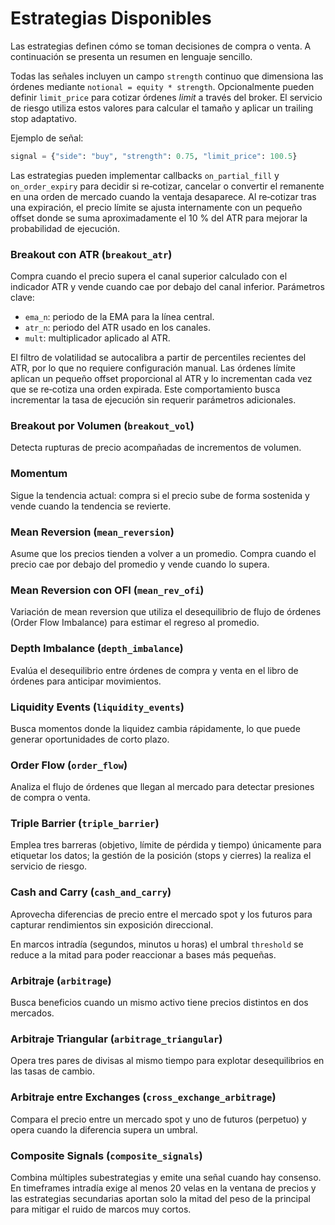 # Estrategias Disponibles

Las estrategias definen cómo se toman decisiones de compra o venta. A
continuación se presenta un resumen en lenguaje sencillo.

Todas las señales incluyen un campo `strength` continuo que dimensiona las
órdenes mediante `notional = equity * strength`. Opcionalmente pueden definir
`limit_price` para cotizar órdenes *limit* a través del broker. El servicio de
riesgo utiliza estos valores para calcular el tamaño y aplicar un trailing stop
adaptativo.

Ejemplo de señal:

```python
signal = {"side": "buy", "strength": 0.75, "limit_price": 100.5}
```

Las estrategias pueden implementar callbacks `on_partial_fill` y
`on_order_expiry` para decidir si re‑cotizar, cancelar o convertir el remanente
en una orden de mercado cuando la ventaja desaparece. Al re‑cotizar tras una
expiración, el precio límite se ajusta internamente con un pequeño offset
donde se suma aproximadamente el 10 % del ATR para mejorar la probabilidad de
ejecución.

### Breakout con ATR (`breakout_atr`)
Compra cuando el precio supera el canal superior calculado con el indicador
ATR y vende cuando cae por debajo del canal inferior.
Parámetros clave:

- `ema_n`: periodo de la EMA para la línea central.
- `atr_n`: periodo del ATR usado en los canales.
- `mult`: multiplicador aplicado al ATR.

El filtro de volatilidad se autocalibra a partir de percentiles recientes del
ATR, por lo que no requiere configuración manual. Las órdenes límite aplican un
pequeño offset proporcional al ATR y lo incrementan cada vez que se re‑cotiza
una orden expirada. Este comportamiento busca incrementar la tasa de ejecución
sin requerir parámetros adicionales.

### Breakout por Volumen (`breakout_vol`)
Detecta rupturas de precio acompañadas de incrementos de volumen.

### Momentum
Sigue la tendencia actual: compra si el precio sube de forma sostenida y
vende cuando la tendencia se revierte.

### Mean Reversion (`mean_reversion`)
Asume que los precios tienden a volver a un promedio. Compra cuando el
precio cae por debajo del promedio y vende cuando lo supera.

### Mean Reversion con OFI (`mean_rev_ofi`)
Variación de mean reversion que utiliza el desequilibrio de flujo de órdenes
(Order Flow Imbalance) para estimar el regreso al promedio.

### Depth Imbalance (`depth_imbalance`)
Evalúa el desequilibrio entre órdenes de compra y venta en el libro de
órdenes para anticipar movimientos.

### Liquidity Events (`liquidity_events`)
Busca momentos donde la liquidez cambia rápidamente, lo que puede generar
oportunidades de corto plazo.

### Order Flow (`order_flow`)
Analiza el flujo de órdenes que llegan al mercado para detectar presiones de
compra o venta.

### Triple Barrier (`triple_barrier`)
Emplea tres barreras (objetivo, límite de pérdida y tiempo) únicamente para
etiquetar los datos; la gestión de la posición (stops y cierres) la realiza el
servicio de riesgo.

### Cash and Carry (`cash_and_carry`)
Aprovecha diferencias de precio entre el mercado spot y los futuros para
capturar rendimientos sin exposición direccional.

En marcos intradía (segundos, minutos u horas) el umbral `threshold` se
reduce a la mitad para poder reaccionar a bases más pequeñas.

### Arbitraje (`arbitrage`)
Busca beneficios cuando un mismo activo tiene precios distintos en dos
mercados.

### Arbitraje Triangular (`arbitrage_triangular`)
Opera tres pares de divisas al mismo tiempo para explotar desequilibrios en
las tasas de cambio.

### Arbitraje entre Exchanges (`cross_exchange_arbitrage`)
Compara el precio entre un mercado spot y uno de futuros (perpetuo) y opera
cuando la diferencia supera un umbral.

### Composite Signals (`composite_signals`)
Combina múltiples subestrategias y emite una señal cuando hay consenso.
En timeframes intradía exige al menos 20 velas en la ventana de precios y las
estrategias secundarias aportan solo la mitad del peso de la principal para
mitigar el ruido de marcos muy cortos.
